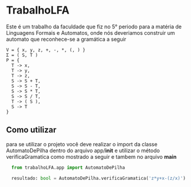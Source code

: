 # TrabalhoLFA
Este é um trabalho da faculdade que fiz no 5° periodo para a matéria de Linguagens Formais e Automatos, onde nós deveriamos construir um automato que reconhece-se a gramática a seguir

```
V = { x, y, z, +, -, *, (, ) }
Σ = ( S, T )
P = {
  T -> x,
  T -> y,
  T -> z,
  S -> S + T,
  S -> S - T,
  S -> S * T,
  S -> S / T,
  T -> ( S ),
  S -> T
}
```

## Como utilizar
para se utilizar o projeto você deve realizar o import da classe AutomatoDePilha dentro do arquivo app/__init__ e utilizar o método verificaGramatica como mostrado a seguir e tambem no arquivo __main__

``` py
  from trabalhoLFA.app import AutomatoDePilha

  resultado: bool = AutomatoDePilha.verificaGramatica('z*y+x-(z/x)')
```
